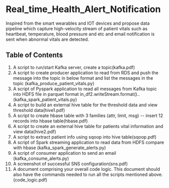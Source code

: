 # Real_time_Health_Alert_Notification
Inspired from the smart wearables and IOT devices and propose data pipeline which capture
high-velocity stream of patient vitals such as heartbeat, temperature, blood pressure and etc
and email notification is sent when abnormal vitals are detected.


## Table of Contents
1. A script to run/start Kafka server, create a topic(kafka.pdf)
2.	A script to create producer application to read from RDS and push the message into the topic in below format  and list the messages in the topic (kafka_produce_patient_vitals.py)
3.	A script of Pyspark application to read all messages from Kafka topic into HDFS file in parquet format in_df2.writeStream.format().. (kafka_spark_patient_vitals.py)
4.	A script to build an external hive table for the threshold data and view threshold data(hive1.pdf)
5.	A script to create hbase table with 3 families (attr, limit, msg) -- insert 12 records into hbase table(hbase.pdf)
6.	A script to create an external hive table for patients vital information and view data(hive2.pdf)
7.	A script to extract patient info using sqoop into hive table(sqoop.pdf)
8.	A script of Spark streaming application to read data from HDFS compare with hbase (kafka_spark_generate_alerts.py)
9.	A script of consumer application to send an email (kafka_consume_alerts.py)
10.	A screenshot of successful SNS configuration(sns.pdf)
11.	A document comprising your overall code logic. This document should also have the commands needed to run all the scripts mentioned above. (code_logic.pdf)
